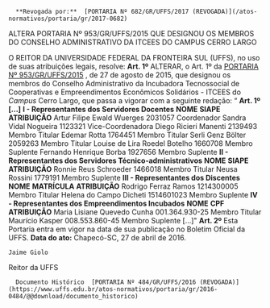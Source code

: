       **Revogada por:**  [PORTARIA Nº 682/GR/UFFS/2017 (REVOGADA)](/atos-normativos/portaria/gr/2017-0682) 

   ALTERA PORTARIA Nº 953/GR/UFFS/2015 QUE DESIGNOU OS MEMBROS DO CONSELHO ADMINISTRATIVO DA ITCEES DO CAMPUS CERRO LARGO  

 O REITOR DA UNIVERSIDADE FEDERAL DA FRONTEIRA SUL (UFFS), no uso de suas atribuições legais, resolve:   **Art. 1º** ALTERAR, o Art. 1º da [PORTARIA Nº 953/GR/UFFS/2015](https://www.uffs.edu.br/atos-normativos/portaria/gr/2015-0953)  , de 27 de agosto de 2015, que designou os membros do Conselho Administrativo da Incubadora Tecnossocial de Cooperativas e Empreendimentos Econômicos Solidários - ITCEES do *Campus* Cerro Largo, que passa a vigorar com a seguinte redação: “ **Art. 1º [...]**  **I - Representantes dos Servidores Docentes**      **NOME**    **SIAPE**    **ATRIBUIÇÃO**      Artur Filipe Ewald Wuerges   2031057   Coordenador     Sandra Vidal Nogueira   1123321   Vice-Coordenadora     Diego Ricieri Manenti   2139493   Membro Titular     Edemar Rotta   1764451   Membro Titular     Serli Genz Bölter   2059263   Membro Titular     Louise de Lira Roedel Botelho   1660708   Membro Suplente     Fernando Henrique Borba   1927656   Membro Suplente     **II - Representantes dos Servidores Técnico-administrativos**      **NOME**    **SIAPE**    **ATRIBUIÇÃO**      Ronnie Reus Schroeder   1466018   Membro Titular     Neusa Rossini   1779191   Membro Suplente     **III - Representantes dos Discentes**      **NOME**    **MATRÍCULA**    **ATRIBUIÇÃO**      Rodrigo Ferraz Ramos   1214300005   Membro Titular     Helena do Campo Dicheti   1514601023   Membro Suplente     **IV - Representantes dos Empreendimentos Incubados**      **NOME**    **CPF**    **ATRIBUIÇÃO**      Maria Lisiane Quevedo Cunha   001.364.930-25   Membro Titular     Maurício Kasper   008.553.860-45   Membro Suplente     [...]"   **Art. 2º** Esta Portaria entra em vigor na data de sua publicação no Boletim Oficial da UFFS.      **Data do ato:** Chapecó-SC, 27 de abril de 2016.   
 

    Jaime Giolo   
 Reitor da UFFS 

      Documento Histórico  [PORTARIA Nº 484/GR/UFFS/2016 (REVOGADA)](https://www.uffs.edu.br/atos-normativos/portaria/gr/2016-0484/@@download/documento_historico)     
      